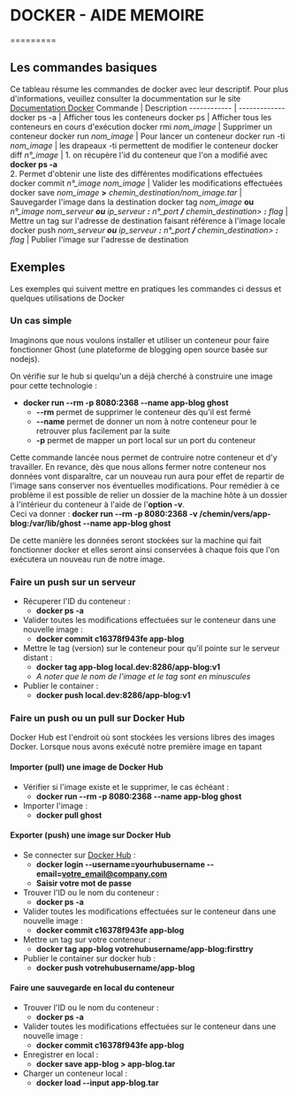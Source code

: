 # DOCKER - AIDE MEMOIRE
=========

## Les commandes basiques

Ce tableau résume les commandes de docker avec leur descriptif.
Pour plus d'informations, veuillez consulter la docummentation sur le site [Documentation Docker](https://docs.docker.com/engine/reference/commandline/docker/)
Commande | Description
------------ | -------------
docker ps -a | Afficher tous les conteneurs
docker ps | Afficher tous les conteneurs en cours d'exécution
docker rmi *nom_image* | Supprimer un conteneur
docker run *nom_image* | Pour lancer un conteneur
docker run -ti *nom_image* | les drapeaux -ti permettent de modifier le conteneur
docker diff *n°_image* | 1. on récupère l'id du conteneur que l'on a modifié avec **docker ps -a**<br>2. Permet d'obtenir une liste des différentes modifications effectuées
docker commit *n°_image* *nom_image* | Valider les modifications effectuées
docker save *nom_image* **>** *chemin_destination/nom_image.tar* | Sauvegarder l'image dans la destination
docker tag *nom_image* **ou** *n°_image* *nom_serveur **ou** ip_serveur **:** n°_port **/** chemin_destination> **:** flag* | Mettre un tag sur l'adresse de destination faisant référence à l'image locale
docker push *nom_serveur **ou** ip_serveur **:** n°_port **/** chemin_destination> **:** flag* | Publier l'image sur l'adresse de destination

## Exemples

Les exemples qui suivent mettre en pratiques les commandes ci dessus et quelques utilisations de Docker

### Un cas simple

Imaginons que nous voulons installer et utiliser un conteneur pour faire fonctionner Ghost (une plateforme de blogging open source basée sur nodejs).

On vérifie sur le hub si quelqu'un a déjà cherché à construire une image pour cette technologie :
  * **docker run --rm -p 8080:2368 --name app-blog ghost**
    * **--rm** permet de supprimer le conteneur dès qu'il est fermé
    * **--name** permet de donner un nom à notre conteneur pour le retrouver plus facilement par la suite
    * **-p** permet de mapper un port local sur un port du conteneur

Cette commande lancée nous permet de contruire notre conteneur et d'y travailler. En revance, dès que nous allons fermer notre conteneur nos données vont disparaître, car un nouveau run aura pour effet de repartir de l'image sans conserver nos éventuelles modifications. Pour remédier à ce problème il est possible de relier un dossier de la machine hôte à un dossier à l'intérieur du conteneur à l'aide de l'**option -v**.<br>Ceci va donner :
  **docker run --rm -p 8080:2368 -v /chemin/vers/app-blog:/var/lib/ghost --name app-blog ghost**

De cette manière les données seront stockées sur la machine qui fait fonctionner docker et elles seront ainsi conservées à chaque fois que l'on exécutera un nouveau run de notre image.

### Faire un push sur un serveur

  * Récuperer l'ID du conteneur :
    * **docker ps -a**
  * Valider toutes les modifications effectuées sur le conteneur dans une nouvelle image :
    * **docker commit c16378f943fe app-blog**
  * Mettre le tag (version) sur le conteneur pour qu'il pointe sur le serveur distant :
    * **docker tag app-blog local.dev:8286/app-blog:v1**
    * *A noter que le nom de l'image et le tag sont en minuscules*
  * Publier le container :
    * **docker push local.dev:8286/app-blog:v1**

### Faire un push ou un pull sur Docker Hub

Docker Hub est l'endroit où sont stockées les versions libres des images Docker. Lorsque nous avons exécuté notre première image en tapant

#### Importer (pull) une image de Docker Hub

  * Vérifier si l'image existe et le supprimer, le cas échéant :
    * **docker run --rm -p 8080:2368 --name app-blog ghost**
  * Importer l'image :
    * **docker pull ghost**

#### Exporter (push) une image sur Docker Hub

  * Se connecter sur [Docker Hub](https://hub.docker.com/) :
    * **docker login --username=yourhubusername --email=votre_email@company.com**
    * **Saisir votre mot de passe**
  * Trouver l'ID ou le nom du conteneur :
    * **docker ps -a**
  * Valider toutes les modifications effectuées sur le conteneur dans une nouvelle image :
    * **docker commit c16378f943fe app-blog**
  * Mettre un tag sur votre conteneur :
    * **docker tag app-blog votrehubusername/app-blog:firsttry**
  * Publier le container sur docker hub :
    * **docker push votrehubusername/app-blog**

#### Faire une sauvegarde en local du conteneur

  * Trouver l'ID ou le nom du conteneur :
    * **docker ps -a**
  * Valider toutes les modifications effectuées sur le conteneur dans une nouvelle image :
    * **docker commit c16378f943fe app-blog**
  * Enregistrer en local :
    * **docker save app-blog > app-blog.tar**
  * Charger un conteneur local :
    * **docker load --input app-blog.tar**
